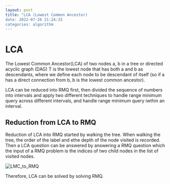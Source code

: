 ```yaml
---
layout: post
title: "LCA (Lowest Common Ancestor)
date: 2022-07-26 21:24:33
categories: algorithm
---
```


# LCA 
The Lowest Common Ancestor(LCA) of two nodes a, b in a tree or directed acyclic graph (DAG) T is the lowest node that has both a and b as descendants, where we define each node to be descendant of itself (so if a has a direct connection from b, b is the lowest common ancestor).

LCA can be reduced into RMQ first, then divided the sequence of numbers into intervals and apply two different techniques to handle range minimum query across different intervals, and handle range minimum query iwthin an interval.

## Reduction from LCA to RMQ
Reduction of LCA into RMQ started by walking the tree. When walking the tree, the order of the label and ethe depth of the node visited is recorded. Then a LCA question can be answered by answering a RMQ question which the input of a RMQ problem is the indices of two child nodes in the list of visited nodes.

![LMC_to_RMQ](https://user-images.githubusercontent.com/13013735/181005644-4d2f413b-164f-4d50-95db-21fefe7bcf74.png)

Therefore, LCA can be solved by solving RMQ.
